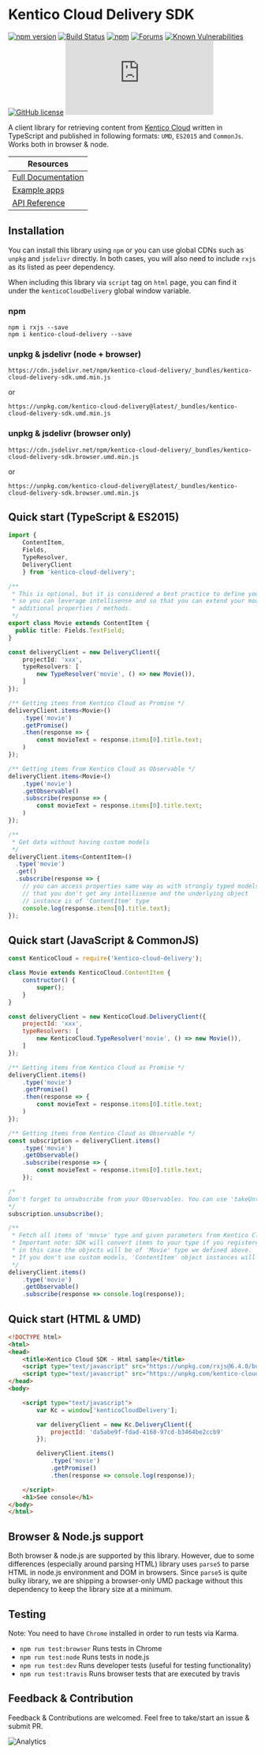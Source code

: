 # Kentico Cloud Delivery SDK

[![npm version](https://badge.fury.io/js/kentico-cloud-delivery.svg)](https://www.npmjs.com/package/kentico-cloud-delivery)
[![Build Status](https://api.travis-ci.org/Kentico/kentico-cloud-js.svg?branch=master)](https://travis-ci.org/Kentico/kentico-cloud-js)
[![npm](https://img.shields.io/npm/dt/kentico-cloud-delivery.svg)](https://www.npmjs.com/package/kentico-cloud-delivery)
[![Forums](https://img.shields.io/badge/chat-on%20forums-orange.svg)](https://forums.kenticocloud.com)
[![Known Vulnerabilities](https://snyk.io/test/github/Kentico/kentico-cloud-js/badge.svg)](https://snyk.io/test/github/kentico/kentico-cloud-js)
[![GitHub license](https://img.shields.io/github/license/Kentico/kentico-cloud-js.svg)](https://github.com/Kentico/kentico-cloud-js)
![Gzip browser bundle](http://img.badgesize.io/https://unpkg.com/kentico-cloud-delivery@latest/_bundles/kentico-cloud-delivery-sdk.browser.umd.min.js?compression=gzip)

A client library for retrieving content from [Kentico Cloud](https://kenticocloud.com/) written in TypeScript and published in following formats: `UMD`, `ES2015` and `CommonJs`. Works both in browser & node.

|  Resources 
|---|
|  [Full Documentation](https://github.com/Kentico/kentico-cloud-js/tree/master/packages/delivery/DOCS.md) |
|  [Example apps](https://github.com/Kentico/kentico-cloud-js/tree/master/examples) | 
|  [API Reference](https://kentico.github.io/kentico-cloud-js/delivery/) | 


## Installation

You can install this library using `npm` or you can use global CDNs such as `unpkg` and `jsdelivr` directly. In both cases, you will also need to include `rxjs` as its listed as peer dependency. 

When including this library via `script` tag on `html` page, you can find it under the `kenticoCloudDelivery` global window variable.

### npm

```
npm i rxjs --save
npm i kentico-cloud-delivery --save
```

### unpkg & jsdelivr (node + browser)
```
https://cdn.jsdelivr.net/npm/kentico-cloud-delivery/_bundles/kentico-cloud-delivery-sdk.umd.min.js
```
or
```
https://unpkg.com/kentico-cloud-delivery@latest/_bundles/kentico-cloud-delivery-sdk.umd.min.js
```

### unpkg & jsdelivr (browser only)
```
https://cdn.jsdelivr.net/npm/kentico-cloud-delivery/_bundles/kentico-cloud-delivery-sdk.browser.umd.min.js
```
or
```
https://unpkg.com/kentico-cloud-delivery@latest/_bundles/kentico-cloud-delivery-sdk.browser.umd.min.js

```

## Quick start (TypeScript & ES2015)

```typescript
import { 
    ContentItem, 
    Fields,
    TypeResolver,
    DeliveryClient
    } from 'kentico-cloud-delivery';

/**
 * This is optional, but it is considered a best practice to define your models
 * so you can leverage intellisense and so that you can extend your models with 
 * additional properties / methods.
 */
export class Movie extends ContentItem {
  public title: Fields.TextField;
}

const deliveryClient = new DeliveryClient({
    projectId: 'xxx',
    typeResolvers: [
        new TypeResolver('movie', () => new Movie()),
    ]
});

/** Getting items from Kentico Cloud as Promise */
deliveryClient.items<Movie>()
    .type('movie')
    .getPromise()
    .then(response => {
        const movieText = response.items[0].title.text;
    )
});

/** Getting items from Kentico Cloud as Observable */
deliveryClient.items<Movie>()
    .type('movie')
    .getObservable()
    .subscribe(response => {
        const movieText = response.items[0].title.text;
    )
});

/**
 * Get data without having custom models 
 */
deliveryClient.items<ContentItem>()
  .type('movie')
  .get()
  .subscribe(response => {
    // you can access properties same way as with strongly typed models, but note
    // that you don't get any intellisense and the underlying object 
    // instance is of 'ContentItem' type
    console.log(response.items[0].title.text);
});

```

## Quick start (JavaScript & CommonJS)

```javascript
const KenticoCloud = require('kentico-cloud-delivery');

class Movie extends KenticoCloud.ContentItem {
    constructor() {
        super();
    }
}

const deliveryClient = new KenticoCloud.DeliveryClient({
    projectId: 'xxx',
    typeResolvers: [
        new KenticoCloud.TypeResolver('movie', () => new Movie()),
    ]
});

/** Getting items from Kentico Cloud as Promise */
deliveryClient.items()
    .type('movie')
    .getPromise()
    .then(response => {
        const movieText = response.items[0].title.text;
    )
});

/** Getting items from Kentico Cloud as Observable */
const subscription = deliveryClient.items()
    .type('movie')
    .getObservable()
    .subscribe(response => {
        const movieText = response.items[0].title.text;
    });

/*
Don't forget to unsubscribe from your Observables. You can use 'takeUntil' or 'unsubscribe' method for this purpose. Unsubsription is usually done when you no longer need to process the result of Observable. (Example: 'ngOnDestroy' event in Angular app)
*/
subscription.unsubscribe();

/**
 * Fetch all items of 'movie' type and given parameters from Kentico Cloud.
 * Important note: SDK will convert items to your type if you registered it. For example,
 * in this case the objects will be of 'Movie' type we defined above. 
 * If you don't use custom models, 'ContentItem' object instances will be returned.
 */
deliveryClient.items()
    .type('movie')
    .getObservable()
    .subscribe(response => console.log(response));
```

## Quick start (HTML & UMD)

```html
<!DOCTYPE html>
<html>
<head>
    <title>Kentico Cloud SDK - Html sample</title>
    <script type="text/javascript" src="https://unpkg.com/rxjs@6.4.0/bundles/rxjs.umd.min.js"></script>
	<script type="text/javascript" src="https://unpkg.com/kentico-cloud-delivery@latest/_bundles/kentico-cloud-delivery-sdk.browser.umd.min.js"></script>
</head>
<body>

	<script type="text/javascript">
		var Kc = window['kenticoCloudDelivery'];

		var deliveryClient = new Kc.DeliveryClient({
			projectId: 'da5abe9f-fdad-4168-97cd-b3464be2ccb9'
		});

		deliveryClient.items()
			.type('movie')
			.getPromise()
			.then(response => console.log(response));

	</script>
	<h1>See console</h1>
</body>
</html>
```

## Browser & Node.js support

Both browser & node.js are supported by this library. However, due to some differences (especially around parsing HTML) library uses `parse5` to parse HTML in node.js environment and DOM in browsers. Since `parse5` is quite bulky library, we are shipping a browser-only UMD package without this dependency to keep the library size at a minimum. 

## Testing

Note: You need to have `Chrome` installed in order to run tests via Karma.

- `npm run test:browser` Runs tests in Chrome 
- `npm run test:node` Runs tests in node.js
- `npm run test:dev` Runs developer tests (useful for testing functionality)
- `npm run test:travis` Runs browser tests that are executed by travis

## Feedback & Contribution

Feedback & Contributions are welcomed. Feel free to take/start an issue & submit PR.

![Analytics](https://kentico-ga-beacon.azurewebsites.net/api/UA-69014260-4/Kentico/kentico-cloud-js/master/packages/delivery?pixel)
